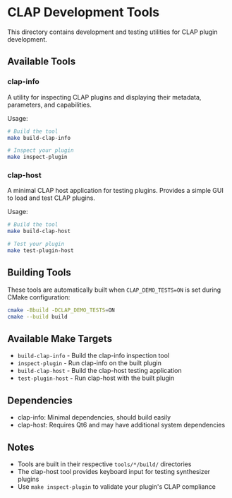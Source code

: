 # CLAP Development Tools

This directory contains development and testing utilities for CLAP plugin development.

## Available Tools

### clap-info
A utility for inspecting CLAP plugins and displaying their metadata, parameters, and capabilities.

Usage:
```bash
# Build the tool
make build-clap-info

# Inspect your plugin
make inspect-plugin
```

### clap-host  
A minimal CLAP host application for testing plugins. Provides a simple GUI to load and test CLAP plugins.

Usage:
```bash
# Build the tool
make build-clap-host

# Test your plugin
make test-plugin-host
```

## Building Tools

These tools are automatically built when `CLAP_DEMO_TESTS=ON` is set during CMake configuration:

```bash
cmake -Bbuild -DCLAP_DEMO_TESTS=ON
cmake --build build
```

## Available Make Targets

- `build-clap-info` - Build the clap-info inspection tool
- `inspect-plugin` - Run clap-info on the built plugin
- `build-clap-host` - Build the clap-host testing application  
- `test-plugin-host` - Run clap-host with the built plugin

## Dependencies

- clap-info: Minimal dependencies, should build easily
- clap-host: Requires Qt6 and may have additional system dependencies

## Notes

- Tools are built in their respective `tools/*/build/` directories
- The clap-host tool provides keyboard input for testing synthesizer plugins
- Use `make inspect-plugin` to validate your plugin's CLAP compliance 